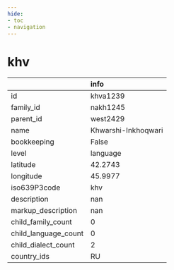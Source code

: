 ```yaml
---
hide:
- toc
- navigation
---
```

# khv
|                      | info                |
|:---------------------|:--------------------|
| id                   | khva1239            |
| family_id            | nakh1245            |
| parent_id            | west2429            |
| name                 | Khwarshi-Inkhoqwari |
| bookkeeping          | False               |
| level                | language            |
| latitude             | 42.2743             |
| longitude            | 45.9977             |
| iso639P3code         | khv                 |
| description          | nan                 |
| markup_description   | nan                 |
| child_family_count   | 0                   |
| child_language_count | 0                   |
| child_dialect_count  | 2                   |
| country_ids          | RU                  |